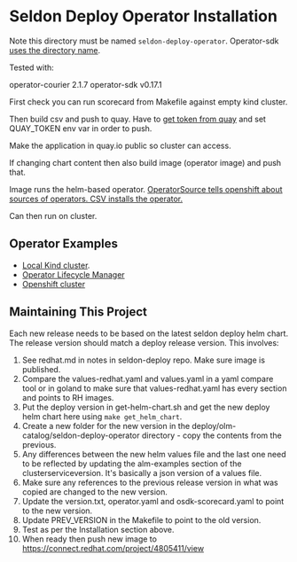 # Seldon Deploy Operator Installation

Note this directory must be named `seldon-deploy-operator`. Operator-sdk [uses the directory name](https://github.com/operator-framework/operator-sdk/issues/2333).

Tested with: 

operator-courier 2.1.7
operator-sdk v0.17.1

First check you can run scorecard from Makefile against empty kind cluster.

Then build csv and push to quay. Have to [get token from quay](https://github.com/operator-framework/community-operators/blob/master/docs/testing-operators.md#quay-login) and set QUAY_TOKEN env var in order to push.

Make the application in quay.io public so cluster can access.

If changing chart content then also build image (operator image) and push that.

Image runs the helm-based operator. [OperatorSource tells openshift about sources of operators. CSV installs the operator.](https://github.com/tmckayus/olm-testing-example)

Can then run on cluster.

## Operator Examples

 * [Local Kind cluster](docs/samples/operator/local/README.md).
 * [Operator Lifecycle Manager](docs/samples/operator/olm/README.md)
 * [Openshift cluster](docs/samples/operator/openshift/README.md)

## Maintaining This Project

Each new release needs to be based on the latest seldon deploy helm chart. The release version should match a deploy release version. This involves:

1) See redhat.md in notes in seldon-deploy repo. Make sure image is published.
2) Compare the values-redhat.yaml and values.yaml in a yaml compare tool or in goland to make sure that values-redhat.yaml has every section and points to RH images.
3) Put the deploy version in get-helm-chart.sh and get the new deploy helm chart here using `make get_helm_chart`.
4) Create a new folder for the new version in the deploy/olm-catalog/seldon-deploy-operator directory - copy the contents from the previous.
5) Any differences between the new helm values file and the last one need to be reflected by updating the alm-examples section of the clusterserviceversion. It's basically a json version of a values file.
6) Make sure any references to the previous release version in what was copied are changed to the new version.
7) Update the version.txt, operator.yaml and osdk-scorecard.yaml to point to the new version.
8) Update PREV_VERSION in the Makefile to point to the old version.
9) Test as per the Installation section above.
10) When ready then push new image to https://connect.redhat.com/project/4805411/view
